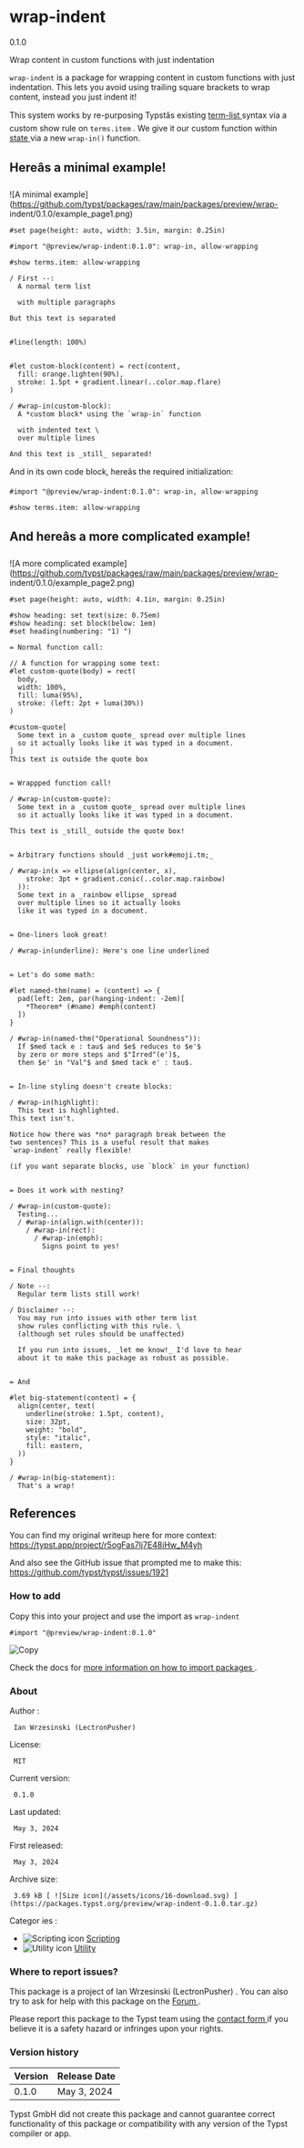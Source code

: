 #  wrap-indent

0.1.0

Wrap content in custom functions with just indentation

` wrap-indent ` is a package for wrapping content in custom functions with
just indentation. This lets you avoid using trailing square brackets to wrap
content, instead you just indent it!

This system works by re-purposing Typstâs existing [ term-list
](https://typst.app/docs/reference/model/terms/) syntax via a custom show rule
on ` terms.item ` . We give it our custom function within [ state
](https://typst.app/docs/reference/introspection/state/) via a new ` wrap-in()
` function.

##  Hereâs a minimal example!

![A minimal
example](https://github.com/typst/packages/raw/main/packages/preview/wrap-
indent/0.1.0/example_page1.png)

    
    
    #set page(height: auto, width: 3.5in, margin: 0.25in)
    
    #import "@preview/wrap-indent:0.1.0": wrap-in, allow-wrapping
    
    #show terms.item: allow-wrapping
    
    / First --:
      A normal term list
    
      with multiple paragraphs
    
    But this text is separated
    
    
    #line(length: 100%)
    
    
    #let custom-block(content) = rect(content,
      fill: orange.lighten(90%),
      stroke: 1.5pt + gradient.linear(..color.map.flare)
    )
    
    / #wrap-in(custom-block):
      A *custom block* using the `wrap-in` function
    
      with indented text \
      over multiple lines
    
    And this text is _still_ separated!
    

And in its own code block, hereâs the required initialization:

    
    
    #import "@preview/wrap-indent:0.1.0": wrap-in, allow-wrapping
    
    #show terms.item: allow-wrapping
    

##  And hereâs a more complicated example!

![A more complicated
example](https://github.com/typst/packages/raw/main/packages/preview/wrap-
indent/0.1.0/example_page2.png)

    
    
    #set page(height: auto, width: 4.1in, margin: 0.25in)
    
    #show heading: set text(size: 0.75em)
    #show heading: set block(below: 1em)
    #set heading(numbering: "1) ")
    
    = Normal function call:
    
    // A function for wrapping some text:
    #let custom-quote(body) = rect(
      body,
      width: 100%,
      fill: luma(95%),
      stroke: (left: 2pt + luma(30%))
    )
    
    #custom-quote[
      Some text in a _custom quote_ spread over multiple lines
      so it actually looks like it was typed in a document.
    ]
    This text is outside the quote box
    
    
    = Wrappped function call!
    
    / #wrap-in(custom-quote):
      Some text in a _custom quote_ spread over multiple lines
      so it actually looks like it was typed in a document.
    
    This text is _still_ outside the quote box!
    
    
    = Arbitrary functions should _just work#emoji.tm;_
    
    / #wrap-in(x => ellipse(align(center, x),
        stroke: 3pt + gradient.conic(..color.map.rainbow)
      )):
      Some text in a _rainbow ellipse_ spread
      over multiple lines so it actually looks
      like it was typed in a document.
    
    
    = One-liners look great!
    
    / #wrap-in(underline): Here's one line underlined
    
    
    = Let's do some math:
    
    #let named-thm(name) = (content) => {
      pad(left: 2em, par(hanging-indent: -2em)[
        *Theorem* (#name) #emph(content)
      ])
    }
    
    / #wrap-in(named-thm("Operational Soundness")):
      If $med tack e : tau$ and $e$ reduces to $e'$
      by zero or more steps and $"Irred"(e')$,
      then $e' in "Val"$ and $med tack e' : tau$.
    
    
    = In-line styling doesn't create blocks:
    
    / #wrap-in(highlight):
      This text is highlighted.
    This text isn't.
    
    Notice how there was *no* paragraph break between the
    two sentences? This is a useful result that makes
    `wrap-indent` really flexible!
    
    (if you want separate blocks, use `block` in your function)
    
    
    = Does it work with nesting?
    
    / #wrap-in(custom-quote):
      Testing...
      / #wrap-in(align.with(center)):
        / #wrap-in(rect):
          / #wrap-in(emph):
            Signs point to yes!
    
    
    = Final thoughts
    
    / Note --:
      Regular term lists still work!
    
    / Disclaimer --:
      You may run into issues with other term list
      show rules conflicting with this rule. \
      (although set rules should be unaffected)
    
      If you run into issues, _let me know!_ I'd love to hear
      about it to make this package as robust as possible.
    
    
    = And
    
    #let big-statement(content) = {
      align(center, text(
        underline(stroke: 1.5pt, content),
        size: 32pt,
        weight: "bold",
        style: "italic",
        fill: eastern,
      ))
    }
    
    / #wrap-in(big-statement):
      That's a wrap!
    

##  References

You can find my original writeup here for more context:  
[ https://typst.app/project/r5ogFas7lj7E48iHw_M4yh
](https://typst.app/project/r5ogFas7lj7E48iHw_M4yh)

And also see the GitHub issue that prompted me to make this:  
[ https://github.com/typst/typst/issues/1921
](https://github.com/typst/typst/issues/1921)

###  How to add

Copy this into your project and use the import as  ` wrap-indent `

    
    
    #import "@preview/wrap-indent:0.1.0"

![Copy](/assets/icons/16-copy.svg)

Check the docs for  [ more information on how to import packages
](https://typst.app/docs/reference/scripting/#packages) .

###  About

Author  :

     Ian Wrzesinski (LectronPusher) 
License:

     MIT 
Current version:

     0.1.0 
Last updated:

     May 3, 2024 
First released:

     May 3, 2024 
Archive size:

     3.69 kB [ ![Size icon](/assets/icons/16-download.svg) ](https://packages.typst.org/preview/wrap-indent-0.1.0.tar.gz)
Categor  ies  :

    

  * ![Scripting icon](/assets/icons/16-code.svg) [ Scripting ](https://typst.app/universe/search/?category=scripting)
  * ![Utility icon](/assets/icons/16-hammer.svg) [ Utility ](https://typst.app/universe/search/?category=utility)

###  Where to report issues?

This  package  is a project of  Ian Wrzesinski (LectronPusher)  .  You can
also try to ask for help with this  package  on the  [ Forum
](https://forum.typst.app) .

Please report this  package  to the Typst team using the  [ contact form
](https://typst.app/contact) if you believe it is a safety hazard or infringes
upon your rights.

###  Version history

Version  |  Release Date   
---|---  
0.1.0  |  May 3, 2024   
  
Typst GmbH did not create this  package  and cannot guarantee correct
functionality of this  package  or compatibility with any version of the Typst
compiler or app.


